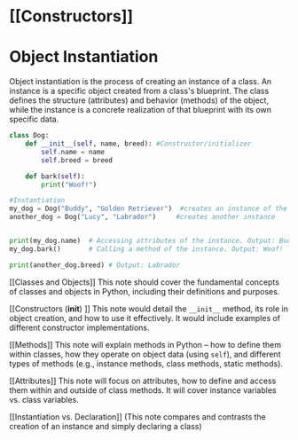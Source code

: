 # [[Constructors]]
# Object Instantiation

Object instantiation is the process of creating an instance of a class.  An instance is a specific object created from a class's blueprint.  The class defines the structure (attributes) and behavior (methods) of the object, while the instance is a concrete realization of that blueprint with its own specific data.


```python
class Dog:
    def __init__(self, name, breed): #Constructor/initializer
        self.name = name
        self.breed = breed

    def bark(self):
        print("Woof!")

#Instantiation
my_dog = Dog("Buddy", "Golden Retriever")  #creates an instance of the Dog class
another_dog = Dog("Lucy", "Labrador")     #creates another instance


print(my_dog.name)  # Accessing attributes of the instance. Output: Buddy
my_dog.bark()       # Calling a method of the instance. Output: Woof!

print(another_dog.breed) # Output: Labrador
```

[[Classes and Objects]]  This note should cover the fundamental concepts of classes and objects in Python, including their definitions and purposes.

[[Constructors (__init__) ]] This note would detail the `__init__` method, its role in object creation, and how to use it effectively.  It would include examples of different constructor implementations.

[[Methods]]  This note will explain methods in Python – how to define them within classes, how they operate on object data (using `self`), and different types of methods (e.g., instance methods, class methods, static methods).

[[Attributes]] This note will focus on attributes, how to define and access them within and outside of class methods.  It will cover instance variables vs. class variables.

[[Instantiation vs. Declaration]]  (This note compares and contrasts the creation of an instance and simply declaring a class)

